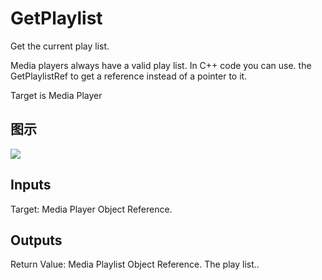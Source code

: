 # GetPlaylist

Get the current play list.

Media players always have a valid play list. In C++ code you can use. the GetPlaylistRef to get a reference instead of a pointer to it.

Target is Media Player

## 图示

![]($-20221218-20004288.png)

## Inputs

Target: Media Player Object Reference.  

## Outputs

Return Value: Media Playlist Object Reference. The play list..

